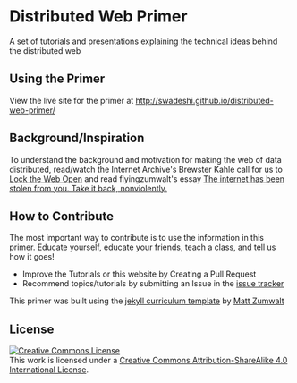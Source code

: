 # Distributed Web Primer

A set of tutorials and presentations explaining the technical ideas behind the distributed web

## Using the Primer

View the live site for the primer at http://swadeshi.github.io/distributed-web-primer/

## Background/Inspiration

To understand the background and motivation for making the web of data distributed, read/watch the Internet Archive's Brewster Kahle call for us to [Lock the Web Open](http://blog.archive.org/2015/02/11/locking-the-web-open-a-call-for-a-distributed-web/) and read flyingzumwalt's essay [The internet has been stolen from you. Take it back, nonviolently.](https://medium.com/@flyingzumwalt/the-internet-has-been-stolen-from-you-take-it-back-nonviolently-248f8d445b87)

## How to Contribute

The most important way to contribute is to use the information in this primer. Educate yourself, educate your friends, teach a class, and tell us how it goes!

* Improve the Tutorials or this website by Creating a Pull Request
* Recommend topics/tutorials by submitting an Issue in the [issue tracker](https://github.com/swadeshi/distributed-web-primer/issues)

This primer was built using the [jekyll curriculum template](http://flyingzumwalt.github.io/jekyll-curriculum-template/) by [Matt Zumwalt](http://flyingzumwalt.com)

## License

[![Creative Commons License](https://i.creativecommons.org/l/by-sa/4.0/88x31.png)](http://creativecommons.org/licenses/by-sa/4.0/")  
This work is licensed under a [Creative Commons Attribution-ShareAlike 4.0 International License](http://creativecommons.org/licenses/by-sa/4.0/).

